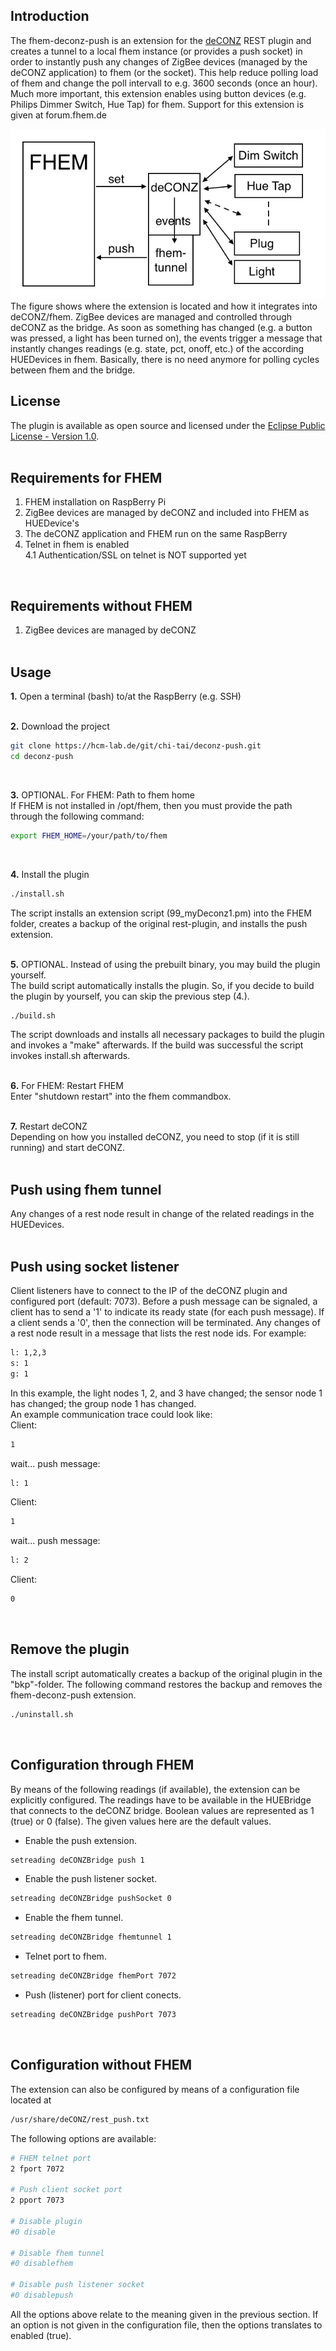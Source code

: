 Introduction
-----------------------------------

The fhem-deconz-push is an extension for the [deCONZ](http://www.dresden-elektronik.de/funktechnik/products/software/pc/deconz?L=1) REST plugin and creates a tunnel to a local fhem instance (or provides a push socket) in order to instantly push any changes of ZigBee devices (managed by the deCONZ application) to fhem (or the socket).
This help reduce polling load of fhem and change the poll intervall to e.g. 3600 seconds (once an hour).
Much more important, this extension enables using button devices (e.g. Philips Dimmer Switch, Hue Tap) for fhem.
Support for this extension is given at forum.fhem.de

![PushTunnel](/fhem-deconz-tunnel.png)
The figure shows where the extension is located and how it integrates into deCONZ/fhem. ZigBee devices are managed and controlled through deCONZ as the bridge. As soon as something has changed (e.g. a button was pressed, a light has been turned on), the events trigger a message that instantly changes readings (e.g. state, pct, onoff, etc.) of the according HUEDevices in fhem.
Basically, there is no need anymore for polling cycles between fhem and the bridge.


License
-----------------------------------
The plugin is available as open source and licensed under the [Eclipse Public License - Version 1.0](LICENSE.html).
<br><br>

Requirements for FHEM
-----------------------------------
  1. FHEM installation on RaspBerry Pi<br/>
  2. ZigBee devices are managed by deCONZ and included into FHEM as HUEDevice's<br/>
  3. The deCONZ application and FHEM run on the same RaspBerry<br/>
  4. Telnet in fhem is enabled<br/>
  4.1 Authentication/SSL on telnet is NOT supported yet<br/>
<br>

Requirements without FHEM
-----------------------------------
  1. ZigBee devices are managed by deCONZ
<br><br>


Usage
-----------------------------------
**1.** Open a terminal (bash) to/at the RaspBerry (e.g. SSH)
<br><br>

**2.** Download the project
```bash
git clone https://hcm-lab.de/git/chi-tai/deconz-push.git
cd deconz-push
```
<br>

**3.** OPTIONAL. For FHEM: Path to fhem home<br>
If FHEM is not installed in /opt/fhem, then you must provide the path through the following command:
```bash
export FHEM_HOME=/your/path/to/fhem
```
<br>

**4.** Install the plugin
```bash
./install.sh
```
The script installs an extension script (99_myDeconz1.pm) into the FHEM folder, creates a backup of the original rest-plugin, and installs the push extension.
<br><br>

**5.** OPTIONAL. Instead of using the prebuilt binary, you may build the plugin yourself.<br>
The build script automatically installs the plugin. So, if you decide to build the plugin by yourself, you can skip the previous step (4.).
```bash
./build.sh
```
The script downloads and installs all necessary packages to build the plugin and invokes a "make" afterwards.
If the build was successful the script invokes install.sh afterwards.
<br><br>

**6.** For FHEM: Restart FHEM<br>
Enter "shutdown restart" into the fhem commandbox.
<br><br>

**7.** Restart deCONZ<br>
Depending on how you installed deCONZ, you need to stop (if it is still running) and start deCONZ.
<br><br>


Push using fhem tunnel
-----------------------------------
Any changes of a rest node result in change of the related readings in the HUEDevices.
<br><br>

Push using socket listener
-----------------------------------
Client listeners have to connect to the IP of the deCONZ plugin and configured port (default: 7073).
Before a push message can be signaled, a client has to send a '1' to indicate its ready state (for each push message).
If a client sends a '0', then the connection will be terminated.
Any changes of a rest node result in a message that lists the rest node ids. For example:

```bash
l: 1,2,3
s: 1
g: 1
```
In this example, the light nodes 1, 2, and 3 have changed; the sensor node 1 has changed; the group node 1 has changed.
<br>
An example communication trace could look like:<br/>
Client:
```bash
1
```
wait... push message:
```bash
l: 1
```
Client:
```bash
1
```
wait... push message:
```bash
l: 2
```
Client:
```bash
0
```
<br>

Remove the plugin
-----------------------------------
The install script automatically creates a backup of the original plugin in the "bkp"-folder. The following command restores the backup and removes the fhem-deconz-push extension.
```bash
./uninstall.sh
```
<br>

Configuration through FHEM
-----------------------------------
By means of the following readings (if available), the extension can be explicitly configured. The readings have to be available in the HUEBridge that connects to the deCONZ bridge. Boolean values are represented as 1 (true) or 0 (false). The given values here are the default values.

- Enable the push extension.
```bash
setreading deCONZBridge push 1
```

- Enable the push listener socket.
```bash
setreading deCONZBridge pushSocket 0
```

- Enable the fhem tunnel.
```bash
setreading deCONZBridge fhemtunnel 1
```

- Telnet port to fhem.
```bash
setreading deCONZBridge fhemPort 7072
```

- Push (listener) port for client conects.
```bash
setreading deCONZBridge pushPort 7073
```
<br>


Configuration without FHEM
-----------------------------------
The extension can also be configured by means of a configuration file located at
```bash
/usr/share/deCONZ/rest_push.txt
```

The following options are available:
```bash
# FHEM telnet port
2 fport 7072

# Push client socket port
2 pport 7073

# Disable plugin
#0 disable

# Disable fhem tunnel
#0 disablefhem

# Disable push listener socket
#0 disablepush
```
All the options above relate to the meaning given in the previous section. If an option is not given in the configuration file, then the options translates to enabled (true).

